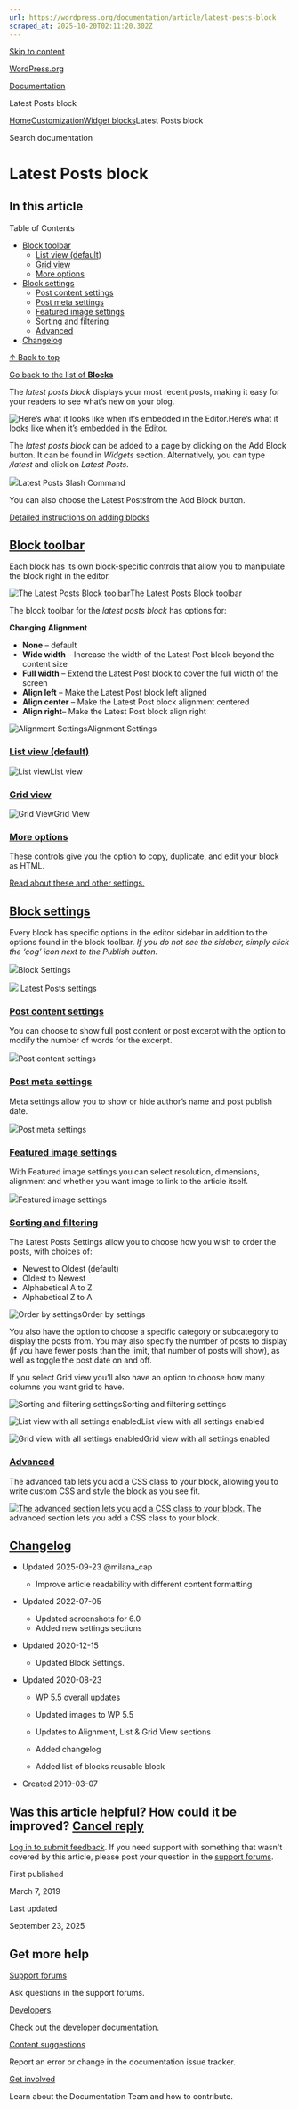 ```yaml
---
url: https://wordpress.org/documentation/article/latest-posts-block
scraped_at: 2025-10-20T02:11:20.302Z
---
```


[Skip to content](https://wordpress.org/documentation/article/latest-posts-block/#wp--skip-link--target)

[WordPress.org](https://wordpress.org/)

[Documentation](https://wordpress.org/documentation)

Latest Posts block

[Home](https://wordpress.org/documentation)[Customization](https://wordpress.org/documentation/customization/)[Widget blocks](https://wordpress.org/documentation/category/widget-blocks/)Latest Posts block

Search documentation

# Latest Posts block

## In this article

Table of Contents

- [Block toolbar](https://wordpress.org/documentation/article/latest-posts-block/#block-toolbar)
  - [List view (default)](https://wordpress.org/documentation/article/latest-posts-block/#list-view-default)
  - [Grid view](https://wordpress.org/documentation/article/latest-posts-block/#grid-view)
  - [More options](https://wordpress.org/documentation/article/latest-posts-block/#more-options)
- [Block settings](https://wordpress.org/documentation/article/latest-posts-block/#block-settings)
  - [Post content settings](https://wordpress.org/documentation/article/latest-posts-block/#post-content-settings)
  - [Post meta settings](https://wordpress.org/documentation/article/latest-posts-block/#post-meta-settings)
  - [Featured image settings](https://wordpress.org/documentation/article/latest-posts-block/#featured-image-settings)
  - [Sorting and filtering](https://wordpress.org/documentation/article/latest-posts-block/#sorting-and-filtering)
  - [Advanced](https://wordpress.org/documentation/article/latest-posts-block/#advanced)
- [Changelog](https://wordpress.org/documentation/article/latest-posts-block/#changelog)

[↑ Back to top](https://wordpress.org/documentation/article/latest-posts-block/#wp--skip-link--target)

[Go back to the list of **Blocks**](https://wordpress.org/documentation/article/blocks/)

The _latest posts block_ displays your most recent posts, making it easy for your readers to see what’s new on your blog.

![Here’s what it looks like when it’s embedded in the Editor. ](https://user-images.githubusercontent.com/1508963/159264026-bee07046-db86-464c-9dfc-3ed073ff154c.png)Here’s what it looks like when it’s embedded in the Editor.

The _latest posts block_ can be added to a page by clicking on the Add Block button. It can be found in _Widgets_ section. Alternatively, you can type _/latest_ and click on _Latest Posts_.

![](https://wordpress.org/documentation/files/2020/08/latestposts_1.png)Latest Posts Slash Command

You can also choose the Latest Postsfrom the Add Block button.

[Detailed instructions on adding blocks](https://wordpress.org/documentation/article/adding-a-new-block/)

## [Block toolbar](https://wordpress.org/documentation/article/latest-posts-block/\#block-toolbar)

Each block has its own block-specific controls that allow you to manipulate the block right in the editor.

![The Latest Posts Block toolbar](https://user-images.githubusercontent.com/1508963/159264029-66f0e652-4c60-4109-84e7-5c20257006b4.png)The Latest Posts Block toolbar

The block toolbar for the _latest posts block_ has options for:

**Changing Alignment**

- **None** – default
- **Wide width** – Increase the width of the Latest Post block beyond the content size
- **Full width** – Extend the Latest Post block to cover the full width of the screen
- **Align left** – Make the Latest Post block left aligned
- **Align center** – Make the Latest Post block alignment centered
- **Align right**– Make the Latest Post block align right

![Alignment Settings](https://user-images.githubusercontent.com/1508963/159264030-ae3a9c29-d767-4a49-9fb7-c27ff80a0d7d.png)Alignment Settings

### [List view (default)](https://wordpress.org/documentation/article/latest-posts-block/\#list-view-default)

![List view](https://user-images.githubusercontent.com/1508963/159264031-96f7a429-40c3-44e7-aef3-02c40a43344e.png)List view

### [Grid view](https://wordpress.org/documentation/article/latest-posts-block/\#grid-view)

![Grid View](https://user-images.githubusercontent.com/1508963/159264033-8eb59636-ec96-4860-a9f0-1b29f2c86887.png)Grid View

### [More options](https://wordpress.org/documentation/article/latest-posts-block/\#more-options)

These controls give you the option to copy, duplicate, and edit your block as HTML.

[Read about these and other settings.](https://wordpress.org/documentation/article/more-options/)

## [Block settings](https://wordpress.org/documentation/article/latest-posts-block/\#block-settings)

Every block has specific options in the editor sidebar in addition to the options found in the block toolbar. _If you do not see the sidebar, simply click the ‘cog’ icon next to the Publish button._

![](https://wordpress.org/documentation/files/2023/10/Screenshot-2023-10-04-at-14.18.52.png)Block Settings

![](https://wordpress.org/documentation/files/2023/10/Screenshot-2023-10-04-at-14.27.37-300x1024.png) Latest Posts settings

### [Post content settings](https://wordpress.org/documentation/article/latest-posts-block/\#post-content-settings)

You can choose to show full post content or post excerpt with the option to modify the number of words for the excerpt.

![](https://wordpress.org/documentation/files/2023/10/Screenshot-2023-10-04-at-14.37.10.png)Post content settings

### [Post meta settings](https://wordpress.org/documentation/article/latest-posts-block/\#post-meta-settings)

Meta settings allow you to show or hide author’s name and post publish date.

![](https://wordpress.org/documentation/files/2023/10/Screenshot-2023-10-04-at-14.17.11.png)Post meta settings

### [Featured image settings](https://wordpress.org/documentation/article/latest-posts-block/\#featured-image-settings)

With Featured image settings you can select resolution, dimensions, alignment and whether you want image to link to the article itself.

![](https://wordpress.org/documentation/files/2023/10/Screenshot-2023-10-04-at-14.39.59.png)Featured image settings

### [Sorting and filtering](https://wordpress.org/documentation/article/latest-posts-block/\#sorting-and-filtering)

The Latest Posts Settings allow you to choose how you wish to order the posts, with choices of:

- Newest to Oldest (default)
- Oldest to Newest
- Alphabetical A to Z
- Alphabetical Z to A

![Order by settings](https://user-images.githubusercontent.com/1508963/159264043-c7c00db6-1fd7-4aa6-872b-d58009b2cc18.png)Order by settings

You also have the option to choose a specific category or subcategory to display the posts from. You may also specify the number of posts to display (if you have fewer posts than the limit, that number of posts will show), as well as toggle the post date on and off.

If you select Grid view you’ll also have an option to choose how many columns you want grid to have.

![Sorting and filtering settings](https://user-images.githubusercontent.com/1508963/159264044-76fa35c1-eafd-4850-b67d-af03de20ebc3.png)Sorting and filtering settings

![List view with all settings enabled](https://user-images.githubusercontent.com/1508963/159264046-0e9ae9bb-bb3c-495f-b9b9-87a4f40b69e3.png)List view with all settings enabled

![Grid view with all settings enabled](https://user-images.githubusercontent.com/1508963/159264048-49120ac7-b2f1-46d3-92ea-869246628275.png)Grid view with all settings enabled

### [Advanced](https://wordpress.org/documentation/article/latest-posts-block/\#advanced)

The advanced tab lets you add a CSS class to your block, allowing you to write custom CSS and style the block as you see fit.

[![The advanced section lets you add a CSS class to your block.](https://wordpress.org/documentation/files/2019/03/block-settings-advanced-1.png)](https://wordpress.org/documentation/files/2019/03/block-settings-advanced-1.png) The advanced section lets you add a CSS class to your block.

## [Changelog](https://wordpress.org/documentation/article/latest-posts-block/\#changelog)

- Updated 2025-09-23 @milana\_cap
  - Improve article readability with different content formatting
- Updated 2022-07-05
  - Updated screenshots for 6.0
  - Added new settings sections
- Updated 2020-12-15
  - Updated Block Settings.
- Updated 2020-08-23

  - WP 5.5 overall updates

  - Updated images to WP 5.5
  - Updates to Alignment, List & Grid View sections
  - Added changelog
  - Added list of blocks reusable block
- Created 2019-03-07

## Was this article helpful? How could it be improved? [Cancel reply](https://wordpress.org/documentation/article/latest-posts-block/\#respond)

[Log in to submit feedback](https://login.wordpress.org/?redirect_to=https%3A%2F%2Fwordpress.org%2Fdocumentation%2Farticle%2Flatest-posts-block%2F&locale=en_US). If you need support with something that wasn't covered by this article, please post your question in the [support forums](https://wordpress.org/support/forums/).

First published

March 7, 2019

Last updated

September 23, 2025

## Get more help

[Support forums](https://wordpress.org/support/forums/)

Ask questions in the support forums.

[Developers](https://developer.wordpress.org/)

Check out the developer documentation.

[Content suggestions](https://github.com/WordPress/Documentation-Issue-Tracker/issues)

Report an error or change in the documentation issue tracker.

[Get involved](https://make.wordpress.org/docs/)

Learn about the Documentation Team and how to contribute.